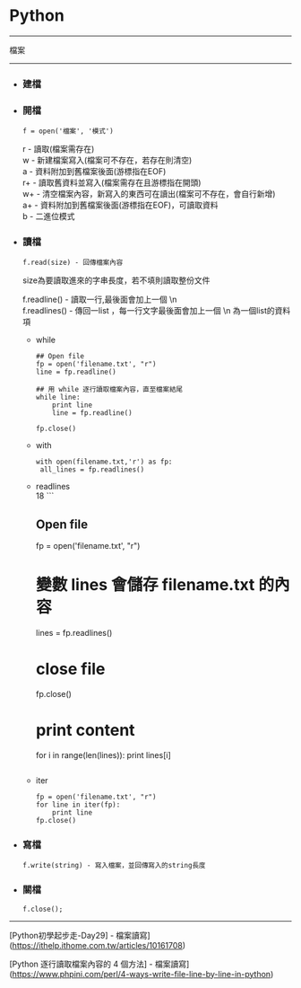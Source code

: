 # Python
*****
檔案  
*****
+ ### 建檔  
+ ### 開檔  
  ```
  f = open('檔案', '模式')
  ```
  r - 讀取(檔案需存在)  
  w - 新建檔案寫入(檔案可不存在，若存在則清空)  
  a - 資料附加到舊檔案後面(游標指在EOF)  
  r+ - 讀取舊資料並寫入(檔案需存在且游標指在開頭)  
  w+ - 清空檔案內容，新寫入的東西可在讀出(檔案可不存在，會自行新增)  
  a+ - 資料附加到舊檔案後面(游標指在EOF)，可讀取資料  
  b - 二進位模式  
  
+ ### 讀檔  
  ```
  f.read(size) - 回傳檔案內容
  ```
  size為要讀取進來的字串長度，若不填則讀取整份文件  
  
  f.readline() - 讀取一行,最後面會加上一個 \n  
  f.readlines() - 傳回一list ，每一行文字最後面會加上一個 \n 為一個list的資料項  
  
  + while  
    ```
    ## Open file
    fp = open('filename.txt', "r")
    line = fp.readline()

    ## 用 while 逐行讀取檔案內容，直至檔案結尾
    while line:
        print line
        line = fp.readline()

    fp.close()
    ```
  + with  
    ```
    with open(filename.txt,'r') as fp:
     all_lines = fp.readlines()
    ```
  + readlines  
18    ```
    ## Open file
    fp = open('filename.txt', "r")

    # 變數 lines 會儲存 filename.txt 的內容
    lines = fp.readlines()

    # close file
    fp.close()

    # print content
    for i in range(len(lines)):
            print lines[i]
    ```
  + iter  
    ```
    fp = open('filename.txt', "r")
    for line in iter(fp):
        print line
    fp.close()
    ```
  
+ ### 寫檔  
  ```
  f.write(string) - 寫入檔案，並回傳寫入的string長度
  ```

+ ### 關檔  
  ```
  f.close();
  ```
  
  
  
*****
[Python初學起步走-Day29] - 檔案讀寫](https://ithelp.ithome.com.tw/articles/10161708)  

[Python 逐行讀取檔案內容的 4 個方法] - 檔案讀寫](https://www.phpini.com/perl/4-ways-write-file-line-by-line-in-python)  
